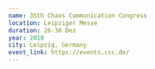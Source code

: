 ```yaml
---
name: 35th Chaos Communication Congress
location: Leipziger Messe
duration: 26-30 Dez
year: 2018
city: Leipzig, Germany
event_link: https://events.ccc.de/
---
```

 
